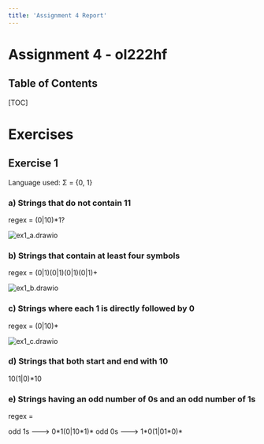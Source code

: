 ```yaml
---
title: 'Assignment 4 Report'
---
```


# Assignment 4 - ol222hf

## Table of Contents
[TOC]

# Exercises

## Exercise 1

Language used:
Σ = {0, 1}

### a) Strings that do not contain 11

regex = (0|10)*1?

![ex1_a.drawio](C:\www\school\2DV600\src\ol222hf_assign4\ex1_a.drawio.png) 

### b) Strings that contain at least four symbols

regex = (0|1)(0|1)(0|1)(0|1)+

![ex1_b.drawio](C:\www\school\2DV600\src\ol222hf_assign4\ex1_b.drawio.png) 

### c) Strings where each 1 is directly followed by 0

regex = (0|10)*

![ex1_c.drawio](C:\www\school\2DV600\src\ol222hf_assign4\ex1_c.drawio.png) 

### d) Strings that both start and end with 10

10(1|0)*10

### e) Strings having an odd number of 0s and an odd number of 1s

regex = 

odd 1s ---> 0\*1(0|10\*1)\*
odd 0s ---> 1\*0(1|01\*0)*

